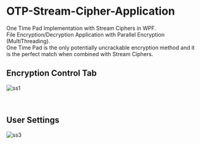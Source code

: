 # OTP-Stream-Cipher-Application
One Time Pad Implementation with Stream Ciphers in WPF.
<br />
File Encryption/Decryption Application with Parallel Encryption (MultiThreading).
<br />
One Time Pad is the only potentially uncrackable encryption method and it is the perfect match when combined with Stream Ciphers.

## Encryption Control Tab
![ss1](https://user-images.githubusercontent.com/16970439/115115508-1f5c0580-9f95-11eb-829c-bfc6d4368995.PNG)
<br />
<br />
<br />
## User Settings
![ss3](https://user-images.githubusercontent.com/16970439/115115515-25ea7d00-9f95-11eb-8853-d60fe03ef74c.PNG)
